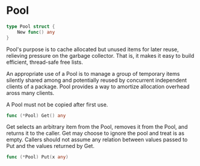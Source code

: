 # Pool

```go
type Pool struct {
    New func() any
}
```
Pool's purpose is to cache allocated but unused items for later reuse, relieving pressure on the garbage collector. That is, it makes it easy to build efficient, thread-safe free lists.

An appropriate use of a Pool is to manage a group of temporary items silently shared among and potentially reused by concurrent independent clients of a package. Pool provides a way to amortize allocation overhead aross many clients.

A Pool must not be copied after first use.

```go
func (*Pool) Get() any
```

Get selects an arbitrary item from the Pool, removes it from the Pool, and returns it to the caller. Get may choose to ignore the pool and treat is as empty. Callers should not assume any relation between values passed to Put and the values returned by Get.

```go
func (*Pool) Put(x any)
```